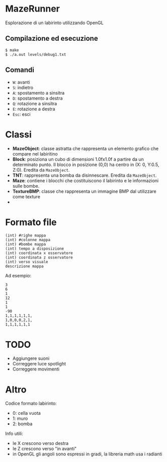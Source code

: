 # MazeRunner

Esplorazione di un labirinto utilizzando OpenGL

## Compilazione ed esecuzione

```
$ make
$ ./a.out levels/debug1.txt
```

## Comandi

- `W`: avanti
- `S`: indietro
- `A`: spostamento a sinsitra
- `D`: spostamento a destra
- `Q`: rotazione a sinsitra
- `E`: rotazione a destra
- `Esc`: esci

# Classi

- **MazeObject**: classe astratta che rappresenta un elemento grafico che compare nel labiritino
- **Block**: posiziona un cubo di dimensioni 1.0fx1.0f a partire da un determinato punto. Il blocco in posizione (0,0) ha centro in (X: 0, Y:0.5, Z:0). Eredita da `MazeObject`.
- **TNT**: rappresenta una bomba da disinnescare. Eredita da `MazeObject`.
- **Maze**: contiene i blocchi che costituiscono il labirinto e le informazioni sulle bombe.
- **TextureBMP**: classe che rappresenta un immagine BMP dal utilizzare come texture
- 

# Formato file 

```
(int) #righe mappa
(int) #colonne mappa
(int) #bombe mappa
(int) tempo a disposizione
(int) coordinata x osservatore
(int) coordinata z osservatore
(int) verso visuale
descrizione mappa
```

Ad esempio:

```
3
6
1
12
1
1
-90
1,1,1,1,1,1, 
1,0,0,0,2,1,
1,1,1,1,1,1
```

# TODO

- Aggiungere suoni
- Correggere luce spotlight
- Correggere movimenti

# Altro

Codice formato labirinto:

- 0: cella vuota
- 1: muro
- 2: bomba

Info utili:

- le X crescono verso destra
- le Z crescono verso "in avanti"
- in OpenGL gli angoli sono espressi in gradi, la libreria math usa i radianti
